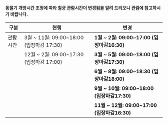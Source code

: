 **동절기 개방시간 조정에 따라 칠궁 관람시간이 변경됨을 알려 드리오니 관람에 참고하시기 바랍니다.**

| 구분| 현행| 변경 |
| - | - | - |
| 관람시간 | 3월 ~ 11월: 09:00~18:00 (입장마감 17:30)| **1월 ~ 2월: 09:00~17:00 (입장마감16:30)** |
| | 12월 ~ 2월: 09:00~17:30 (입장마감 17:00)| **3월 ~ 5월: 09:00~18:00 (입장마감17:30)** |
| | | **6월 ~ 8월: 09:00~18:30 (입장마감18:00)** |
| | | **9월 ~ 10월: 09:00~18:00 (입장마감17:30)** |
| | | **11월 ~ 12월: 09:00~17:00 (입장마감16:30)** |